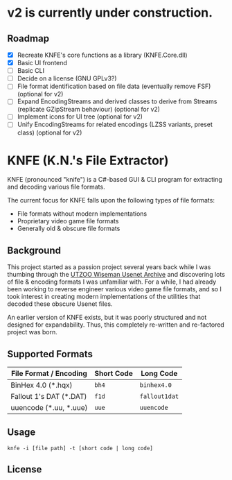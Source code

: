 # v2 is currently under construction.
## Roadmap
- [X] Recreate KNFE's core functions as a library (KNFE.Core.dll)
- [X] Basic UI frontend
- [ ] Basic CLI
- [ ] Decide on a license (GNU GPLv3?)
- [ ] File format identification based on file data (eventually remove FSF) (optional for v2)
- [ ] Expand EncodingStreams and derived classes to derive from Streams (replicate GZipStream behaviour) (optional for v2)
- [ ] Implement icons for UI tree (optional for v2)
- [ ] Unify EncodingStreams for related encodings (LZSS variants, preset class) (optional for v2)

# KNFE (K.N.'s File Extractor)
KNFE (pronounced "knife") is a C#-based GUI & CLI program for extracting and decoding various file formats.

The current focus for KNFE falls upon the following types of file formats:
* File formats without modern implementations
* Proprietary video game file formats
* Generally old & obscure file formats

## Background
This project started as a passion project several years back while I was thumbing through the [UTZOO Wiseman Usenet Archive](https://archive.org/details/utzoo-wiseman-usenet-archive) and discovering lots of file & encoding formats I was unfamiliar with. For a while, I had already been working to reverse engineer various video game file formats, and so I took interest in creating modern implementations of the utilities that decoded these obscure Usenet files.

An earlier version of KNFE exists, but it was poorly structured and not designed for expandability. Thus, this completely re-written and re-factored project was born.

## Supported Formats

| File Format / Encoding  | Short Code | Long Code       |
| ----------------------- | ---------- | --------------- |
| BinHex 4.0 (*.hqx)      | ``bh4``    | ``binhex4.0``   |
| Fallout 1's DAT (*.DAT) | ``f1d``    | ``fallout1dat`` |
| uuencode (*.uu, *.uue)  | ``uue``    | ``uuencode``    |

## Usage
```console
knfe -i [file path] -t [short code | long code]
```

## License
